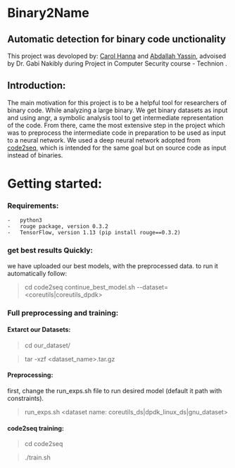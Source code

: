 # Binary2Name
## Automatic detection for binary code unctionality

This project was devoloped by: [Carol Hanna](https://github.com/carolhanna01) and [Abdallah Yassin](https://github.com/AbdallahYassin), advoised by Dr. Gabi Nakibly during Project in Computer Security course - Technion . 

## Introduction:
The main motivation for this project is to be a helpful tool for researchers of binary code. While analyzing a large binary.
We get binary datasets as input and using angr, a symbolic analysis tool to get intermediate representation of the code. From there, came the most extensive step in the project which was to preprocess the intermediate code in preparation to be used as input to a neural network. We used a deep neural network adopted from [code2seq](https://github.com/tech-srl/code2seq), which is intended for the same goal but on source code as input instead of binaries.

Getting started:
=====================
### Requirements:
    -   python3
    -   rouge package, version 0.3.2
    -   TensorFlow, version 1.13 (pip install rouge==0.3.2)
    
### get best results Quickly:
we have uploaded our best models, with the preprocessed data. to run it automatically follow:
>   cd code2seq
>   continue_best_model.sh --dataset=<coreutils|coreutils_dpdk>

### Full preprocessing and training:
#### Extarct our Datasets: 
>   cd our_dataset/<desired dataset>
    
>   tar -xzf <dataset_name>.tar.gz
    
#### Preprocessing:
first, change the run_exps.sh file to run desired model (default it path with constraints).
>   run_exps.sh <pre-processed data name> <dataset name: coreutils_ds|dpdk_linux_ds|gnu_dataset>

#### code2seq training:
>   cd code2seq

>   ./train.sh <pre-processed data name>
